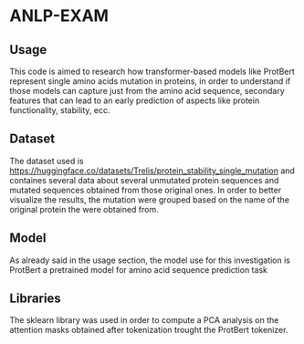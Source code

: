 # ANLP-EXAM
## Usage
This code is aimed to research how transformer-based models like ProtBert represent single amino acids mutation in proteins, in order to understand if those models can capture just from the amino acid sequence, secondary features that can lead to an early prediction of aspects like protein functionality, stability, ecc.
## Dataset 
The dataset used is https://huggingface.co/datasets/Trelis/protein_stability_single_mutation and containes several data about several unmutated protein sequences and mutated sequences obtained from those original ones.
In order to better visualize the results, the mutation were grouped based on the name of the original protein the were obtained from.
## Model 
As already said in the usage section, the model use for this investigation is ProtBert a pretrained model for amino acid sequence prediction task
## Libraries
The sklearn library was used in order to compute a PCA analysis on the attention masks obtained after tokenization trought the ProtBert tokenizer.
